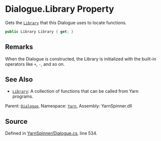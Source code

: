 # Dialogue.Library Property

Gets the [`Library`](/api/csharp/yarn/library.md) that this Dialogue uses to
locate functions.


```csharp
public Library Library { get; }
```
## Remarks

When the Dialogue is constructed, the Library is initialized
with the built-in operators like `+`, `-`, and so on.




## See Also
* [`Library`](/api/csharp/yarn/library.md): 
A collection of functions that can be called from Yarn programs.

<div class="class-metadata">

Parent: [`Dialogue`](/api/csharp/yarn/dialogue.md), Namespace: [`Yarn`](/api/csharp/yarn/README.md), Assembly: YarnSpinner.dll
</div>

## Source
Defined in [YarnSpinner/Dialogue.cs](https://github.com/YarnSpinnerTool/YarnSpinner//blob/develop/YarnSpinner/Dialogue.cs#L534), line 534.
